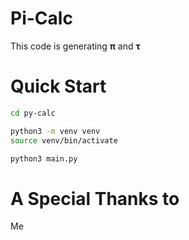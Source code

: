 # Pi-Calc
This code is generating **π** and  **τ**

# Quick Start
``` bash
cd py-calc
```

``` bash
python3 -m venv venv
source venv/bin/activate
```

``` bash
python3 main.py 
```
# A Special Thanks to
Me
